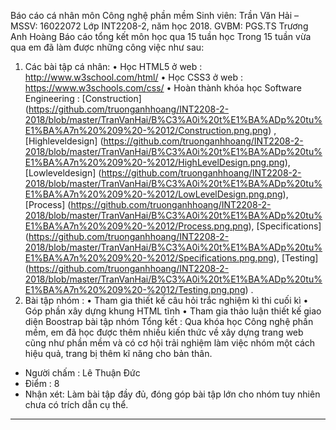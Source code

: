 Báo cáo cá nhân môn Công nghệ phần mềm
Sinh viên: Trần Văn Hải – MSSV: 16022072
Lớp INT2208-2, năm học 2018. GVBM: PGS.TS Trương Anh Hoàng
Báo cáo tổng kết môn học qua 15 tuần học
Trong 15 tuần vừa qua em đã làm được những công việc như sau:
1.	Các bài tập cá nhân:
•	Học HTML5 ở web : http://www.w3school.com/html/
•	Học CSS3 ở web :  https://www.w3schools.com/css/
•	Hoàn thành khóa học  Software Engineering : [Construction] (https://github.com/truonganhhoang/INT2208-2-2018/blob/master/TranVanHai/B%C3%A0i%20t%E1%BA%ADp%20tu%E1%BA%A7n%20%209%20-%2012/Construction.png.png) , [Highleveldesign] (https://github.com/truonganhhoang/INT2208-2-2018/blob/master/TranVanHai/B%C3%A0i%20t%E1%BA%ADp%20tu%E1%BA%A7n%20%209%20-%2012/HighLevelDesign.png.png), [Lowleveldesign] (https://github.com/truonganhhoang/INT2208-2-2018/blob/master/TranVanHai/B%C3%A0i%20t%E1%BA%ADp%20tu%E1%BA%A7n%20%209%20-%2012/LowLevelDesign.png.png), [Process] (https://github.com/truonganhhoang/INT2208-2-2018/blob/master/TranVanHai/B%C3%A0i%20t%E1%BA%ADp%20tu%E1%BA%A7n%20%209%20-%2012/Process.png.png), [Specifications] (https://github.com/truonganhhoang/INT2208-2-2018/blob/master/TranVanHai/B%C3%A0i%20t%E1%BA%ADp%20tu%E1%BA%A7n%20%209%20-%2012/Specifications.png.png), [Testing] (https://github.com/truonganhhoang/INT2208-2-2018/blob/master/TranVanHai/B%C3%A0i%20t%E1%BA%ADp%20tu%E1%BA%A7n%20%209%20-%2012/Testing.png.png) .  
2.	Bài tập nhóm :
•	Tham gia thiết kế câu hỏi trắc nghiệm kì thi cuối kì
•	Góp phần xây dựng khung HTML tĩnh
•	Tham gia thảo luận thiết kế giao diện Boostrap bài tập nhóm
Tổng kết : Qua khóa học Công nghệ phần mềm, em đã học được thêm nhiều kiến thức về xây dựng trang web cũng như phần mềm và có cơ hội trải nghiệm làm việc nhóm một cách hiệu quả, trang bị thêm kĩ năng cho bản thân.

- Người chấm : Lê Thuận Đức
- Điểm : 8
- Nhận xét: Làm bài tập đầy đủ, đóng góp bài tập lớn cho nhóm tuy nhiên chưa có trích dẫn cụ thể.
-------------------------------------------
